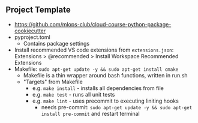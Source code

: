 ## Project Template
- https://github.com/mlops-club/cloud-course-python-package-cookiecutter
- pyproject.toml
  - Contains package settings
- Install recommended VS code extensions from `extensions.json`: Extensions > @recommended > Install Workspace Recommended Extensions
- Makefile: `sudo apt-get update -y && sudo apt-get install cmake`
  - Makefile is a thin wrapper around bash functions, written in run.sh
  - "Targets" from Makefile
    - e.g. `make install` - installs all dependencies from file
    - e.g. `make test` - runs all unit tests
    - e.g. `make lint` - uses precommit to executing liniting hooks
      - needs pre-commit: `sudo apt-get update -y && sudo apt-get install pre-commit` and restart terminal